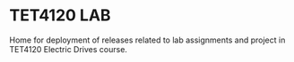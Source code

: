 # TET4120 LAB
Home for deployment of releases related to lab assignments and project in TET4120 Electric Drives course.
